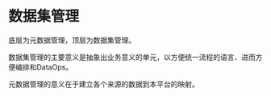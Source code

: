 # 数据集管理

底层为元数据管理，顶层为数据集管理。

数据集管理的主要意义是抽象出业务意义的单元，以方便统一流程的语言、进而方便编排和DataOps。

元数据管理的意义在于建立各个来源的数据到本平台的映射。
